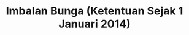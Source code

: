 ---
id: 146
title: Imbalan Bunga (Ketentuan Sejak 1 Januari 2014)
linkurl: https://docs.google.com/document/d/1MqFomImB_r_kkOGI30WCp2Aa4iYoXgN79HRTaxddYzQ/edit?usp=sharing
fitur: resume
category: kup
topik: Imbalan Bunga
subtopik: Sejak 1 Januari 2014
type: word
modifiedTime: 11 Desember 2019
---